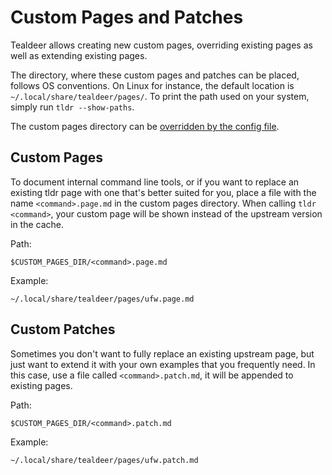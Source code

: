 # Custom Pages and Patches

Tealdeer allows creating new custom pages, overriding existing pages as well as
extending existing pages.

The directory, where these custom pages and patches can be placed, follows OS
conventions. On Linux for instance, the default location is
`~/.local/share/tealdeer/pages/`. To print the path used on your system, simply
run `tldr --show-paths`.

The custom pages directory can be [overridden by the config
file](config_directories.html).

## Custom Pages

To document internal command line tools, or if you want to replace an existing
tldr page with one that's better suited for you, place a file with the name
`<command>.page.md` in the custom pages directory. When calling `tldr <command>`,
your custom page will be shown instead of the upstream version in the cache.

Path:

    $CUSTOM_PAGES_DIR/<command>.page.md

Example:

    ~/.local/share/tealdeer/pages/ufw.page.md

## Custom Patches

Sometimes you don't want to fully replace an existing upstream page, but just
want to extend it with your own examples that you frequently need. In this
case, use a file called `<command>.patch.md`, it will be appended to existing
pages.

Path:

    $CUSTOM_PAGES_DIR/<command>.patch.md

Example:

    ~/.local/share/tealdeer/pages/ufw.patch.md
